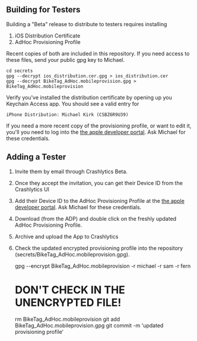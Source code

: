 Building for Testers
--------------------
Building a "Beta" release to distribute to testers requires installing

1. iOS Distribution Certificate
2. AdHoc Provisioning Profile

Recent copies of both are included in this repository. If you need
access to these files, send your public gpg key to Michael.

    cd secrets
    gpg --decrypt ios_distribution.cer.gpg > ios_distribution.cer
    gpg --decrypt BikeTag_AdHoc.mobileprovision.gpg > BikeTag_AdHoc.mobileprovision

Verify you've installed the distribution certificate by opening up you
Keychain Access app. You should see a valid entry for

    iPhone Distribution: Michael Kirk (CSBZ6R9U39)

If you need a more recent copy of the provisioning profile, or want to
edit it, you'll you need to log into the [the apple developer
portal](https://developer.apple.com). Ask Michael for these credentials.

Adding a Tester
---------------

1. Invite them by email through Crashlytics Beta.
2. Once they accept the invitation, you can get their Device ID from the
   Crashlytics UI
3. Add their Device ID to the AdHoc Provisioning Profile at the [the
   apple developer portal](https://cradeveloper.apple.com). Ask Michael for
   these credentials.
4. Download (from the ADP) and double click on the freshly updated AdHoc
   Provisioning Profile.
5. Archive and upload the App to Crashlytics
6. Check the updated encrypted provisioning profile into the repository
   (secrets/BikeTag_AdHoc.mobileprovision.gpg).

    gpg --encrypt BikeTag_AdHoc.mobileprovision -r michael -r sam -r fern
    # DON'T CHECK IN THE UNENCRYPTED FILE!
    rm BikeTag_AdHoc.mobileprovision
    git add BikeTag_AdHoc.mobileprovision.gpg
    git commit -m 'updated provisioning profile'


